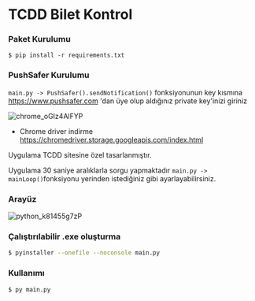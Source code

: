 # TCDD Bilet Kontrol

### Paket Kurulumu 
`$ pip install -r requirements.txt`

### PushSafer Kurulumu 
`main.py -> PushSafer().sendNotification()` fonksiyonunun key kısmına https://www.pushsafer.com 'dan üye olup aldığınız private key'inizi giriniz

![chrome_oGIz4AlFYP](https://user-images.githubusercontent.com/56798318/179354186-a0115ad5-f725-4ff9-8d9a-e0793369acea.png)




- Chrome driver indirme https://chromedriver.storage.googleapis.com/index.html

Uygulama TCDD sitesine özel tasarlanmıştır.

Uygulama 30 saniye aralıklarla sorgu yapmaktadır `main.py -> mainLoop()`fonksiyonu yerinden istediğiniz gibi ayarlayabilirsiniz.

### Arayüz
![python_k81455g7zP](https://user-images.githubusercontent.com/56798318/179353750-31305c49-e25e-4e58-ad02-2429b2680ad6.png)

### Çalıştırılabilir .exe oluşturma

```sh
$ pyinstaller --onefile --noconsole main.py
```




### Kullanımı
```sh
$ py main.py
```
